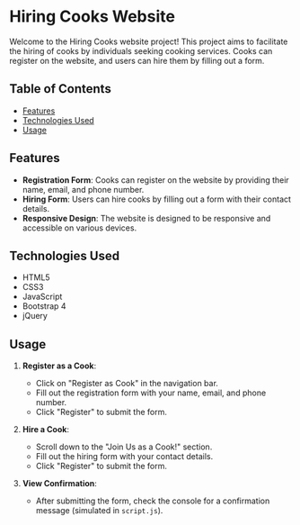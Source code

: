 
# Hiring Cooks Website
Welcome to the Hiring Cooks website project! This project aims to facilitate the hiring of cooks by individuals seeking cooking services. Cooks can register on the website, and users can hire them by filling out a form.

## Table of Contents

- [Features](#features)
- [Technologies Used](#technologies-used)
- [Usage](#usage)

## Features

- **Registration Form**: Cooks can register on the website by providing their name, email, and phone number.
- **Hiring Form**: Users can hire cooks by filling out a form with their contact details.
- **Responsive Design**: The website is designed to be responsive and accessible on various devices.

## Technologies Used

- HTML5
- CSS3
- JavaScript
- Bootstrap 4
- jQuery

## Usage

1. **Register as a Cook**:
   - Click on "Register as Cook" in the navigation bar.
   - Fill out the registration form with your name, email, and phone number.
   - Click "Register" to submit the form.

2. **Hire a Cook**:
   - Scroll down to the "Join Us as a Cook!" section.
   - Fill out the hiring form with your contact details.
   - Click "Register" to submit the form.

3. **View Confirmation**:
   - After submitting the form, check the console for a confirmation message (simulated in `script.js`).


